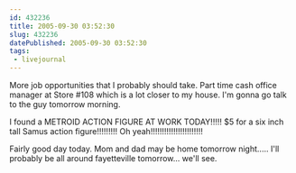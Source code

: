 ```yaml
---
id: 432236
title: 2005-09-30 03:52:30
slug: 432236
datePublished: 2005-09-30 03:52:30
tags:
 - livejournal
---
```


More job opportunities that I probably should take. Part time cash office manager at Store #108 which is a lot closer to my house. I'm gonna go talk to the guy tomorrow morning.

I found a METROID ACTION FIGURE AT WORK TODAY!!!!! $5 for a six inch tall Samus action figure!!!!!!!!! Oh yeah!!!!!!!!!!!!!!!!!!!!!!!

Fairly good day today. Mom and dad may be home tomorrow night..... I'll probably be all around fayetteville tomorrow... we'll see.
